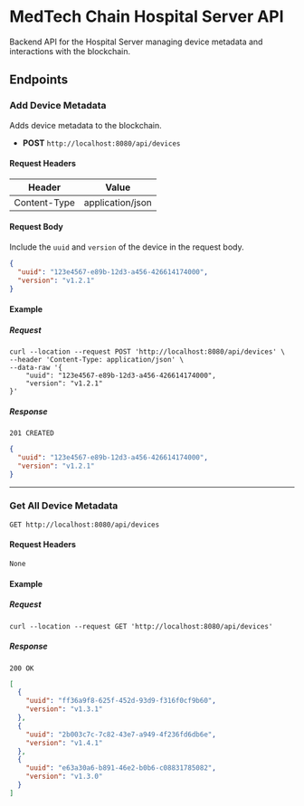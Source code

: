# MedTech Chain Hospital Server API

Backend API for the Hospital Server managing device metadata and interactions with the blockchain.

## Endpoints

### Add Device Metadata

Adds device metadata to the blockchain.

- **POST** `http://localhost:8080/api/devices`

#### Request Headers

| Header        | Value            |
|---------------|------------------|
| Content-Type  | application/json |

#### Request Body

Include the `uuid` and `version` of the device in the request body.

```json
{
  "uuid": "123e4567-e89b-12d3-a456-426614174000",
  "version": "v1.2.1"
}
```

#### Example

##### Request

```shell
curl --location --request POST 'http://localhost:8080/api/devices' \
--header 'Content-Type: application/json' \
--data-raw '{
    "uuid": "123e4567-e89b-12d3-a456-426614174000",
    "version": "v1.2.1"
}'
```

##### Response

`201 CREATED`

```json
{
  "uuid": "123e4567-e89b-12d3-a456-426614174000",
  "version": "v1.2.1"
}
```

-----

### Get All Device Metadata

`GET http://localhost:8080/api/devices`

#### Request Headers

`None`

#### Example

##### Request

```shell
curl --location --request GET 'http://localhost:8080/api/devices'
```

##### Response

`200 OK`

```json
[
  {
    "uuid": "ff36a9f8-625f-452d-93d9-f316f0cf9b60",
    "version": "v1.3.1"
  },
  {
    "uuid": "2b003c7c-7c82-43e7-a949-4f236fd6db6e",
    "version": "v1.4.1"
  },
  {
    "uuid": "e63a30a6-b891-46e2-b0b6-c08831785082",
    "version": "v1.3.0"
  }
]
```
